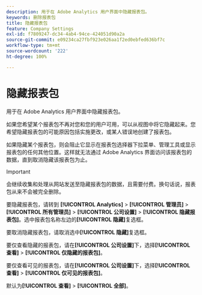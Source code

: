 ```yaml
---
description: 用于在 Adobe Analytics 用户界面中隐藏报表包。
keywords: 删除报表包
title: 隐藏报表包
feature: Company Settings
exl-id: f7809247-dc34-4ab4-94ce-424051d90a2a
source-git-commit: e09234ca27fbf923e026aa1f2ed0ebfed636bf7c
workflow-type: tm+mt
source-wordcount: '222'
ht-degree: 100%

---
```


# 隐藏报表包

用于在 Adobe Analytics 用户界面中隐藏报表包。

如果您希望某个报表包不再对您和您的用户可用，可以从视图中将它隐藏起来。您希望隐藏报表包的可能原因包括实施更改，或某人错误地创建了报表包。

如果隐藏某个报表包，则会阻止它显示在报表包选择器下拉菜单、管理工具或显示报表包的任何其他位置。这样就无法通过 Adobe Analytics 界面访问该报表包的数据，直到取消隐藏该报表包为止。

>[!IMPORTANT]
>
>会继续收集和处理从网站发送至隐藏报表包的数据，且需要付费。换句话说，报表包从来不会被完全删除。

要隐藏报表包，请转到 **[!UICONTROL Analytics]** > **[!UICONTROL 管理员]** > **[!UICONTROL 所有管理员]** > **[!UICONTROL 公司设置]** > **[!UICONTROL 隐藏报表包]**。选中报表包名称左边的&#x200B;**[!UICONTROL 隐藏]**&#x200B;复选框。

要取消隐藏报表包，请取消选中&#x200B;**[!UICONTROL 隐藏]**&#x200B;复选框。

要仅查看隐藏的报表包，请在&#x200B;**[!UICONTROL 公司设置]**&#x200B;下，选择&#x200B;**[!UICONTROL 查看]** > **[!UICONTROL 仅隐藏的报表包]**。

要仅查看可见的报表包，请在&#x200B;**[!UICONTROL 公司设置]**&#x200B;下，选择&#x200B;**[!UICONTROL 查看]** > **[!UICONTROL 仅可见的报表包]**。

默认为&#x200B;**[!UICONTROL 查看]** > **[!UICONTROL 全部]**。
